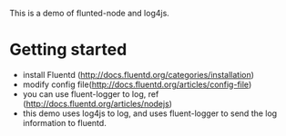 This is a demo of flunted-node and log4js.

# Getting started

* install Fluentd (http://docs.fluentd.org/categories/installation)
* modify config file(http://docs.fluentd.org/articles/config-file)
* you can use fluent-logger to log, ref (http://docs.fluentd.org/articles/nodejs)
* this demo uses log4js to log, and uses fluent-logger to send the log information to fluentd.